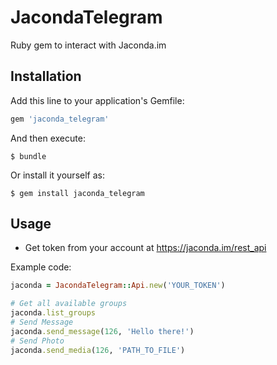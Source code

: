 # JacondaTelegram

Ruby gem to interact with Jaconda.im

## Installation

Add this line to your application's Gemfile:

```ruby
gem 'jaconda_telegram'
```

And then execute:

    $ bundle

Or install it yourself as:

    $ gem install jaconda_telegram

## Usage

- Get token from your account at https://jaconda.im/rest_api

Example code:

```ruby
jaconda = JacondaTelegram::Api.new('YOUR_TOKEN')
```
```ruby
# Get all available groups
jaconda.list_groups
# Send Message
jaconda.send_message(126, 'Hello there!')
# Send Photo
jaconda.send_media(126, 'PATH_TO_FILE')
```